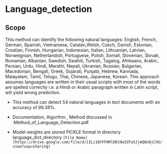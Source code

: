 # Language_detection


## Scope
This method can identify the following natural languages: English, French, German, Spanish, Vietnamese,
Catalan,Welsh, Czech, Danish, Estonian, Croatian, Finnish, Hungarian, Indonesian, Italian,
Lithuanian, Latvian, Norweignian, Netherlandish, Portuguese, Polish, Somali, Slovenian, Slovak,
Romanian, Albanian, Swedish, Swahili, Turkish, Tagalog, Afrikaans, Arabic, Persian, Urdu,
Hindi, Marathi, Nepali, Ukranian, Russian, Bulgarian, Macedonian, Bengali, Greek, Gujarati,
Punjabi, Hebrew, Kannada, Malayalam, Tamil, Telugu, Thai, Chinese, Japanese, Korean. This
approach assumes languages are written in their usual scripts with most of the words are spelled correctly
i.e. a Hindi or Arabic paragraph written in Latin script, will yield wrong prediction.
- This method can detect 54 natural languages in text documents with an accuracy of 99.38%.

- Documentation, Algorthm , Method discussed in :Method_of_Language_Detection.pdf 

- Model weights are stored PICKLE format in  directory language_dict_directory
`
[File Name](https://drive.google.com/file/d/1ILi1QYFF0RlDD19wIOToSJjmQQnDjCXU/view?usp=sharing)
`
